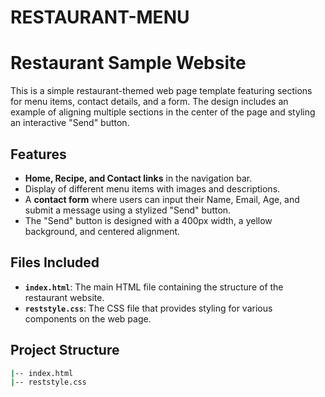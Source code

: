 # RESTAURANT-MENU
# Restaurant Sample Website

This is a simple restaurant-themed web page template featuring sections for menu items, contact details, and a form. The design includes an example of aligning multiple sections in the center of the page and styling an interactive "Send" button.

## Features

- **Home, Recipe, and Contact links** in the navigation bar.
- Display of different menu items with images and descriptions.
- A **contact form** where users can input their Name, Email, Age, and submit a message using a stylized "Send" button.
- The "Send" button is designed with a 400px width, a yellow background, and centered alignment.

## Files Included

- **`index.html`**: The main HTML file containing the structure of the restaurant website.
- **`reststyle.css`**: The CSS file that provides styling for various components on the web page.

## Project Structure

```bash
|-- index.html
|-- reststyle.css
